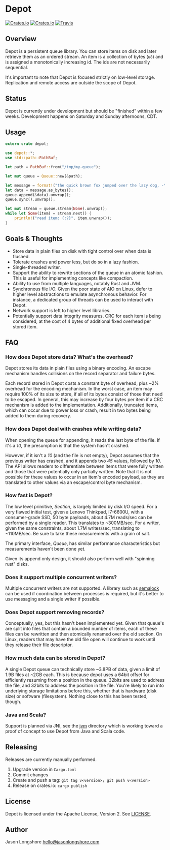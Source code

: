 # Depot

[![Crates.io](https://img.shields.io/crates/v/depot.svg?style=flat-square)](https://crates.io/crates/depot)
[![Crates.io](https://img.shields.io/crates/d/depot.svg?style=flat-square)](https://crates.io/crates/depot)
[![Travis](https://img.shields.io/travis/longshorej/depot.svg?style=flat-square)](https://travis-ci.org/longshorej/depot)

## Overview

Depot is a persistent queue library. You can store items on disk and later retrieve them as an ordered stream. An item is a collection of bytes (`u8`) and is assigned a monotonically increasing id. The ids are not necessarily sequential.

It's important to note that Depot is focused strictly on low-level storage. Replication and remote access are outside the scope of Depot.

## Status

Depot is currently under development but should be "finished" within a few weeks. Development happens on Saturday and Sunday afternoons, CDT.

## Usage

```rust
extern crate depot;

use depot::*;
use std::path::PathBuf;

let path = PathBuf::from("/tmp/my-queue");

let mut queue = Queue::new(&path);

let message = format!("the quick brown fox jumped over the lazy dog, -\n #{}", i);
let data = message.as_bytes();
queue.append(&data).unwrap();
queue.sync().unwrap();

let mut stream = queue.stream(None).unwrap();
while let Some(item) = stream.next() {
    println!("read item: {:?}", item.unwrap());
}
```

## Goals & Thoughts

* Store data in plain files on disk with tight control over when data is flushed.
* Tolerate crashes and power less, but do so in a lazy fashion.
* Single-threaded writer.
* Support the ability to rewrite sections of the queue in an atomic fashion. This is useful for implementing concepts like compaction.
* Ability to use from multiple languages, notably Rust and JVM.
* Synchronous file I/O. Given the poor state of AIO on Linux, defer to higher level abstractions to emulate asynchronous behavior. For instance, a dedicated group of threads can be used to interact with Depot.
* Network support is left to higher level libraries.
* Potentially support data integrity measures. CRC for each item is being considered, at the cost of 4 bytes of additional fixed overhead per stored item.

## FAQ

### How does Depot store data? What's the overhead?

Depot stores its data in plain files using a binary encoding. An escape mechanism handles collisions on the record separator and failure bytes.

Each record stored in Depot costs a constant byte of overhead, plus ~2% overhead for the encoding mechanism. In the worst case, an item may require 100% of its size to store, if all of its bytes consist of those that need to be escaped. In general, this may increase by four bytes per item if a CRC mechanism is added to the implementation. Additionally, truncated items, which can occur due to power loss or crash, result in two bytes being added to them during recovery.

### How does Depot deal with crashes while writing data?

When opening the queue for appending, it reads the last byte of the file. If it's a *10*, the presumption is that the system hasn't crashed.

However, if it isn't a *10* (and the file is not empty), Depot assumes that the previous writer has crashed, and it appends two *45* values, followed by *10*. The API allows readers to differentiate between items that were fully written and those that were potentially only partially written. Note that it is not possible for these values to occur in an item's encoded payload, as they are translated to other values via an escape/control byte mechanism.

### How fast is Depot?

The low level primitive, *Section*, is largely limited by disk I/O speed. For a very flawed initial test, given a Lenovo Thinkpad, i7-6600U, with a consumer-grade SSD, 50 byte payloads, about 4.7M reads/sec can be performed by a single reader. This translates to ~300MB/sec. For a writer, given the same constraints, about 1.7M writes/sec, translating to ~110MB/sec. Be sure to take these measurements with a grain of salt.

The primary interface, *Queue*, has similar performance characteristics but measurements haven't been done yet.

Given its append only design, it should also perform well with "spinning rust" disks.

### Does it support multiple concurrent writers?

Multiple concurrent writers are not supported. A library such as [semalock](https://github.com/longshorej/semalock) can be used if coordination between processes is required, but it's better to use messaging and a single writer if possible.

### Does Depot support removing records?

Conceptually, yes, but this hasn't been implemented yet. Given that queue's are split into files that contain a bounded number of items, each of these files can be rewritten and then atomically renamed over the old section. On Linux, readers that may have the old file open will continue to work until they release their file descriptor.

### How much data can be stored in Depot?

A single Depot queue can technically store ~3.8PB of data, given a limit of 1.9B files at ~2GB each. This is because depot uses a 64bit offset for efficiently resuming from a position in the queue. 32bits are used to address the file, and 32bits to address the position in the file. You're likely to run into underlying storage limitations before this, whether that is hardware (disk size) or software (filesystem). Nothing close to this has been tested, though.

### Java and Scala?

Support is planned via JNI, see the [jvm](jvm) directory which is working toward a proof of concept to use Depot from Java and Scala code.

## Releasing

Releases are currently manually performed.

1) Upgrade version in `Cargo.toml`
2) Commit changes
3) Create and push a tag: ```git tag v<version>; git push v<version>```
4) Release on crates.io: ```cargo publish```

## License

Depot is licensed under the Apache License, Version 2. See [LICENSE](LICENSE).

## Author

Jason Longshore <hello@jasonlongshore.com>
